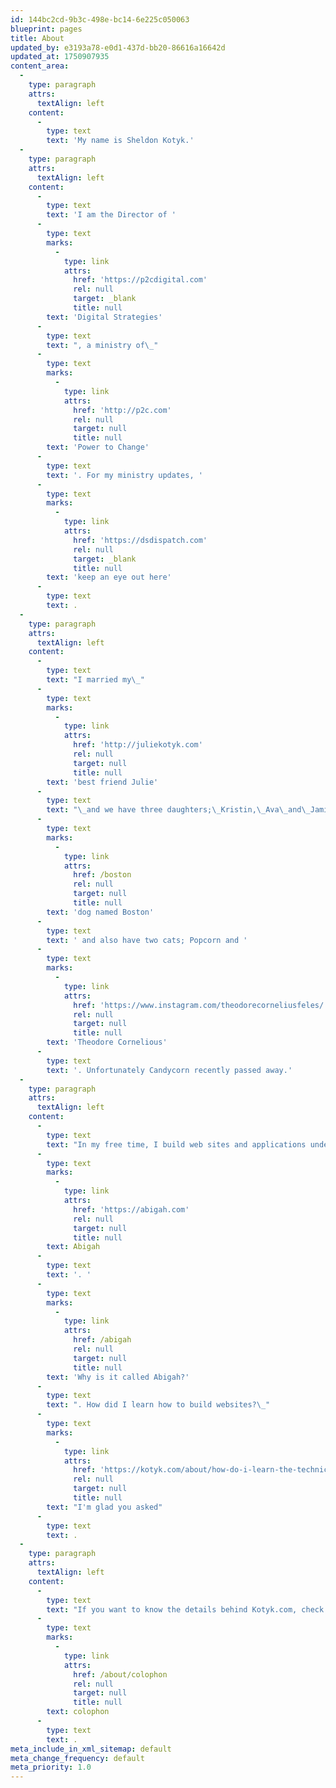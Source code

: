 ```yaml
---
id: 144bc2cd-9b3c-498e-bc14-6e225c050063
blueprint: pages
title: About
updated_by: e3193a78-e0d1-437d-bb20-86616a16642d
updated_at: 1750907935
content_area:
  -
    type: paragraph
    attrs:
      textAlign: left
    content:
      -
        type: text
        text: 'My name is Sheldon Kotyk.'
  -
    type: paragraph
    attrs:
      textAlign: left
    content:
      -
        type: text
        text: 'I am the Director of '
      -
        type: text
        marks:
          -
            type: link
            attrs:
              href: 'https://p2cdigital.com'
              rel: null
              target: _blank
              title: null
        text: 'Digital Strategies'
      -
        type: text
        text: ", a ministry of\_"
      -
        type: text
        marks:
          -
            type: link
            attrs:
              href: 'http://p2c.com'
              rel: null
              target: null
              title: null
        text: 'Power to Change'
      -
        type: text
        text: '. For my ministry updates, '
      -
        type: text
        marks:
          -
            type: link
            attrs:
              href: 'https://dsdispatch.com'
              rel: null
              target: _blank
              title: null
        text: 'keep an eye out here'
      -
        type: text
        text: .
  -
    type: paragraph
    attrs:
      textAlign: left
    content:
      -
        type: text
        text: "I married my\_"
      -
        type: text
        marks:
          -
            type: link
            attrs:
              href: 'http://juliekotyk.com'
              rel: null
              target: null
              title: null
        text: 'best friend Julie'
      -
        type: text
        text: "\_and we have three daughters;\_Kristin,\_Ava\_and\_Jamie. We have a "
      -
        type: text
        marks:
          -
            type: link
            attrs:
              href: /boston
              rel: null
              target: null
              title: null
        text: 'dog named Boston'
      -
        type: text
        text: ' and also have two cats; Popcorn and '
      -
        type: text
        marks:
          -
            type: link
            attrs:
              href: 'https://www.instagram.com/theodorecorneliusfeles/'
              rel: null
              target: null
              title: null
        text: 'Theodore Cornelious'
      -
        type: text
        text: '. Unfortunately Candycorn recently passed away.'
  -
    type: paragraph
    attrs:
      textAlign: left
    content:
      -
        type: text
        text: "In my free time, I build web sites and applications under the name\_"
      -
        type: text
        marks:
          -
            type: link
            attrs:
              href: 'https://abigah.com'
              rel: null
              target: null
              title: null
        text: Abigah
      -
        type: text
        text: '. '
      -
        type: text
        marks:
          -
            type: link
            attrs:
              href: /abigah
              rel: null
              target: null
              title: null
        text: 'Why is it called Abigah?'
      -
        type: text
        text: ". How did I learn how to build websites?\_"
      -
        type: text
        marks:
          -
            type: link
            attrs:
              href: 'https://kotyk.com/about/how-do-i-learn-the-technical'
              rel: null
              target: null
              title: null
        text: "I'm glad you asked"
      -
        type: text
        text: .
  -
    type: paragraph
    attrs:
      textAlign: left
    content:
      -
        type: text
        text: "If you want to know the details behind Kotyk.com, check out the\_"
      -
        type: text
        marks:
          -
            type: link
            attrs:
              href: /about/colophon
              rel: null
              target: null
              title: null
        text: colophon
      -
        type: text
        text: .
meta_include_in_xml_sitemap: default
meta_change_frequency: default
meta_priority: 1.0
---
```

